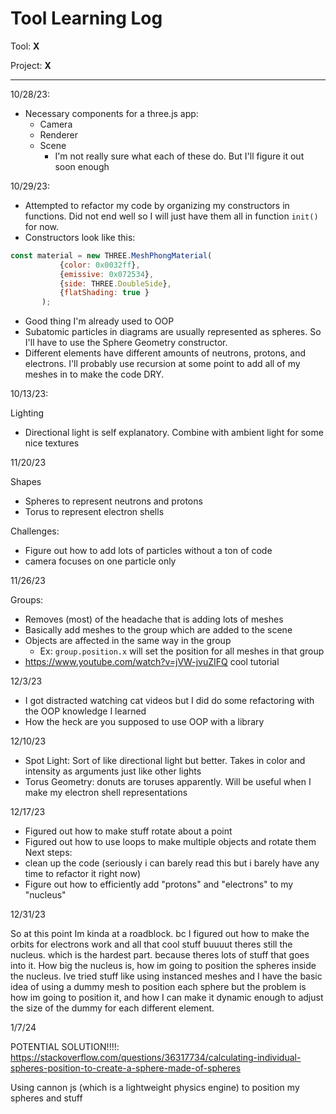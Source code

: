# Tool Learning Log

Tool: **X**

Project: **X**

---

10/28/23:
* Necessary components for a three.js app:
    * Camera
    * Renderer
    * Scene
        * I'm not really sure what each of these do. But I'll figure it out soon enough

10/29/23:
* Attempted to refactor my code by organizing my constructors in functions. Did not end well so I will just have them all in function `init()` for now.
* Constructors look like this:
 ```js
const material = new THREE.MeshPhongMaterial(
			{color: 0x0032ff},
			{emissive: 0x072534},
			{side: THREE.DoubleSide},
			{flatShading: true }
		);
```
* Good thing I'm already used to OOP
* Subatomic particles in diagrams are usually represented as spheres. So I'll have to use the Sphere Geometry constructor.
* Different elements have different amounts of neutrons, protons, and electrons. I'll probably use recursion at some point to add all of my meshes in to make the code DRY.

10/13/23:

Lighting
- Directional light is self explanatory. Combine with ambient light for some nice textures

11/20/23

Shapes

- Spheres to represent neutrons and protons
- Torus to represent electron shells

Challenges:

- Figure out how to add lots of particles without a ton of code
- camera focuses on one particle only

11/26/23

Groups:
- Removes (most) of the headache that is adding lots of meshes
- Basically add meshes to the group which are added to the scene
- Objects are affected in the same way in the group
	- Ex: `group.position.x` will set the position for all meshes in that group
- https://www.youtube.com/watch?v=jVW-jvuZIFQ cool tutorial

12/3/23

- I got distracted watching cat videos but I did do some refactoring with the OOP knowledge I learned
- How the heck are you supposed to use OOP with a library

12/10/23

- Spot Light: Sort of like directional light but better. Takes in color and intensity as arguments just like other lights
- Torus Geometry: donuts are toruses apparently. Will be useful when I make my electron shell representations

12/17/23

- Figured out how to make stuff rotate about a point
- Figured out how to use loops to make multiple objects and rotate them
Next steps:
- clean up the code (seriously i can barely read this but i barely have any time to refactor it right now)
- Figure out how to efficiently add "protons" and "electrons" to my "nucleus"

<!--
* Links you used today (websites, videos, etc)
* Things you tried, progress you made, etc
* Challenges, a-ha moments, etc
* Questions you still have
* What you're going to try next
-->

12/31/23

So at this point Im kinda at a roadblock. bc I figured out how to make the orbits for electrons work and all that cool stuff buuuut theres still the nucleus. which is the hardest part. because theres lots of stuff that goes into it. How big the nucleus is, how im going to position the spheres inside the nucleus. Ive tried stuff like using instanced meshes and I have the basic idea of using a dummy mesh to position each sphere but the problem is how im going to position it, and how I can make it dynamic enough to adjust the size of the dummy for each different element.

1/7/24

POTENTIAL SOLUTION!!!!:
https://stackoverflow.com/questions/36317734/calculating-individual-spheres-position-to-create-a-sphere-made-of-spheres

Using cannon js (which is a lightweight physics engine) to position my spheres and stuff
